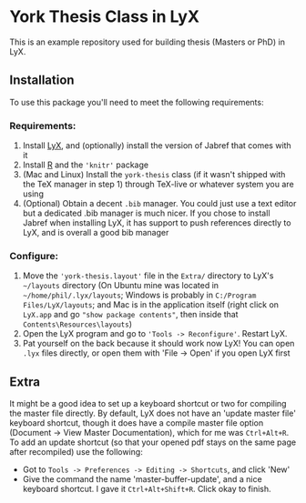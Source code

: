 York Thesis Class in LyX
========================

This is an example repository used for building thesis (Masters or PhD) in LyX.

Installation
------------------------

To use this package you'll need to meet the following requirements:

### Requirements: 

1) Install [LyX](http://www.lyx.org/), and (optionally) install the version
   of Jabref that comes with it
2) Install [R](http://www.r-project.org/) and the `'knitr'` package 
3) (Mac and Linux) Install the `york-thesis` class (if it wasn't shipped with
   the TeX manager in step 1) through TeX-live or whatever system you are using
4) (Optional) Obtain a decent `.bib` manager. You could just use
   a text editor but a dedicated .bib manager is much nicer. If you chose to
   install Jabref when installing LyX, it has support to push references 
   directly to LyX, and is overall a good bib manager

### Configure:

1) Move the `'york-thesis.layout'` file in the `Extra/` directory 
   to LyX's `~/layouts` directory (On Ubuntu mine was located in 
   `~/home/phil/.lyx/layouts`; Windows is probably in
   `C:/Program Files/LyX/layouts`; and Mac is in the application itself 
   (right click on `LyX.app` and go `"show package contents"`, then inside that
   `Contents\Resources\layouts`)
2) Open the LyX program and go to `'Tools -> Reconfigure'`. Restart LyX.
3) Pat yourself on the back because it should work now LyX! You can open 
   `.lyx` files directly, or open them with 'File -> Open' if you open LyX first


Extra
-----------------------

It might be a good idea to set up a keyboard shortcut or two for compiling the master file directly.
By default, LyX does not have an 'update master file' keyboard shortcut, though it does have a 
compile master file option (Document -> View Master Documentation), which for me was `Ctrl+Alt+R`. To 
add an update shortcut (so that your opened pdf stays on the same page after recompiled) use the 
following:

- Got to `Tools -> Preferences -> Editing -> Shortcuts`, and click 'New'
- Give the command the name 'master-buffer-update', and a nice keyboard shortcut. 
  I gave it `Ctrl+Alt+Shift+R`. Click okay to finish.


